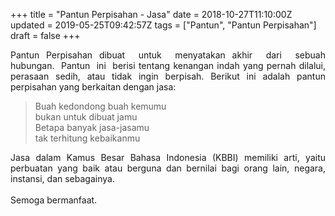 +++
title = "Pantun Perpisahan - Jasa"
date = 2018-10-27T11:10:00Z
updated = 2019-05-25T09:42:57Z
tags = ["Pantun", "Pantun Perpisahan"]
draft = false
+++

<div dir="ltr" style="text-align: left;" trbidi="on"><div style="text-align: justify;">Pantun Perpisahan dibuat&nbsp; untuk&nbsp; menyatakan akhir&nbsp; dari&nbsp; sebuah hubungan.&nbsp; Pantun&nbsp; ini&nbsp; berisi tentang kenangan indah yang pernah dilalui, perasaan sedih, atau tidak ingin berpisah. Berikut ini adalah pantun perpisahan yang berkaitan dengan jasa:</div><blockquote class="tr_bq"><div style="text-align: left;">Buah kedondong buah kemumu<br />bukan untuk dibuat jamu<br />Betapa banyak jasa-jasamu<br />tak terhitung kebaikanmu</div></blockquote><div style="text-align: justify;">Jasa dalam Kamus Besar Bahasa Indonesia (KBBI) memiliki arti, yaitu  perbuatan yang baik atau berguna dan bernilai bagi orang lain, negara,  instansi, dan sebagainya. </div><div style="text-align: justify;"><br /></div><div style="text-align: justify;">Semoga bermanfaat.</div></div>
